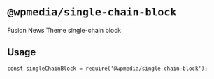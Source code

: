 # `@wpmedia/single-chain-block`

Fusion News Theme single-chain block

## Usage

```
const singleChainBlock = require('@wpmedia/single-chain-block');
```